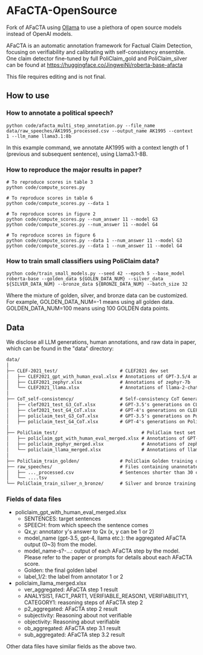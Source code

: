 # AFaCTA-OpenSource
Fork of AFaCTA using [Ollama](https://ollama.com/) to use a plethora of open source models instead of OpenAI models.

AFaCTA is an automatic annotation framework for Factual Claim Detection, focusing on verifiability and calibrating with self-consistency ensemble.
One claim detector fine-tuned by full PoliClaim_gold and PoliClaim_silver can be found at https://huggingface.co/JingweiNi/roberta-base-afacta

This file requires editing and is not final.

## How to use
### How to annotate a political speech?
```shell
python code/afacta_multi_step_annotation.py --file_name data/raw_speeches/AK1995_processed.csv --output_name AK1995 --context 1 --llm_name llama3.1:8b
```
In this example command, we annotate AK1995 with a context length of 1 (previous and subsequent sentence), using Llama3.1-8B.

### How to reproduce the major results in paper?
```shell
# To reproduce scores in table 3
python code/compute_scores.py

# To reproduce scores in table 6
python code/compute_scores.py --data 1

# To reproduce scores in figure 2
python code/compute_scores.py --num_answer 11 --model G3
python code/compute_scores.py --num_answer 11 --model G4

# To reproduce scores in figure 6
python code/compute_scores.py --data 1 --num_answer 11 --model G3
python code/compute_scores.py --data 1 --num_answer 11 --model G4
```

### How to train small classifiers using PoliClaim data?
```shell
python code/train_small_models.py --seed 42 --epoch 5 --base_model roberta-base --golden_data ${GOLEN_DATA_NUM} --silver_data ${SILVER_DATA_NUM} --bronze_data ${BRONZE_DATA_NUM} --batch_size 32
```
Where the mixture of golden, silver, and bronze data can be customized. For example, GOLDEN_DATA_NUM=-1 means using all golden data. GOLDEN_DATA_NUM=100 means using 100 GOLDEN data points.

## Data
We disclose all LLM generations, human annotations, and raw data in paper, which can be found in the "data" directory:

```markdown
data/
│
├── CLEF-2021_test/                       # CLEF2021 dev set
│   ├── CLEF2021_gpt_with_human_eval.xlsx # Annotations of GPT-3.5/4 and Two Human Experts
│   ├── CLEF2021_zephyr.xlsx              # Annotations of zephyr-7b
│   └── CLEF2021_llama.xlsx               # Annotations of llama-2-chat-13b
│
├── CoT_self-consistency/                 # Self-consistency CoT Generations
│   ├── clef2021_test_G3_CoT.xlsx         # GPT-3.5's generations on CLEF2021
│   ├── clef2021_test_G4_CoT.xlsx         # GPT-4's generations on CLEF2021
│   ├── policlaim_test_G3_CoT.xlsx        # GPT-3.5's generations on PoliClaim
│   ├── policlaim_test_G4_CoT.xlsx        # GPT-4's generations on PoliClaim
│
├── PoliClaim_test/                               # PoliClaim test set
│   ├── policlaim_gpt_with_human_eval_merged.xlsx # Annotations of GPT-3.5/4 and Two Human Experts, merging CA2022, AK2022, AL2022, CO2022
│   ├── policlaim_zephyr_merged.xlsx              # Annotations of zephyr-7b
│   └── policlaim_llama_merged.xlsx               # Annotations of llama-2-chat-13b
│
├── PoliClaim_train_golden/               # PoliClaim Golden training data, with human supervision (a column called "golden")
├── raw_speeches/                         # Files containing unannotated political speech data.
│   ├── ..._processed.csv                 # Sentences shorter than 30 char-length are concatenated to the previous sentences.
│   └── ....tsv                           
└── PoliClaim_train_silver_n_bronze/      # Silver and bronze training data without human double-check
```

### Fields of data files

- policlaim_gpt_with_human_eval_merged.xlsx
  - SENTENCES: target sentences
  - SPEECH: from which speech the sentence comes
  - Qx_y: annotator y's answer to Qx (x, y can be 1 or 2)
  - model_name (gpt-3.5, gpt-4, llama etc.): the aggregated AFaCTA output (0~3) from the model.
  - model_name-s?-...: output of each AFaCTA step by the model. Please refer to the paper or prompts for details about each AFaCTA score.
  - Golden: the final golden label
  - label_1/2: the label from annotator 1 or 2
- policlaim_llama_merged.xlsx
  - ver_aggregated: AFaCTA step 1 result
  - ANALYSIS1, FACT_PART1, VERIFIABLE_REASON1, VERIFIABILITY1, CATEGORY1: reasoning steps of AFaCTA step 2
  - p2_aggregated: AFaCTA step 2 result
  - subjectivity: Reasoning about not verifiable
  - objectivity: Reasoning about verifiable
  - ob_aggregated: AFaCTA step 3.1 result
  - sub_aggregated: AFaCTA step 3.2 result

Other data files have similar fields as the above two.
